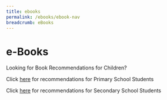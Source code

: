 ```yaml
---
title: ebooks
permalink: /ebooks/ebook-nav
breadcrumb: eBooks
---
```


# **e-Books**

Looking for Book Recommendations for Children?

Click [here](/ebooks/primary/) for recommendations for Primary School Students

Click [here](/ebooks/secondary/) for recommendations for Secondary School Students